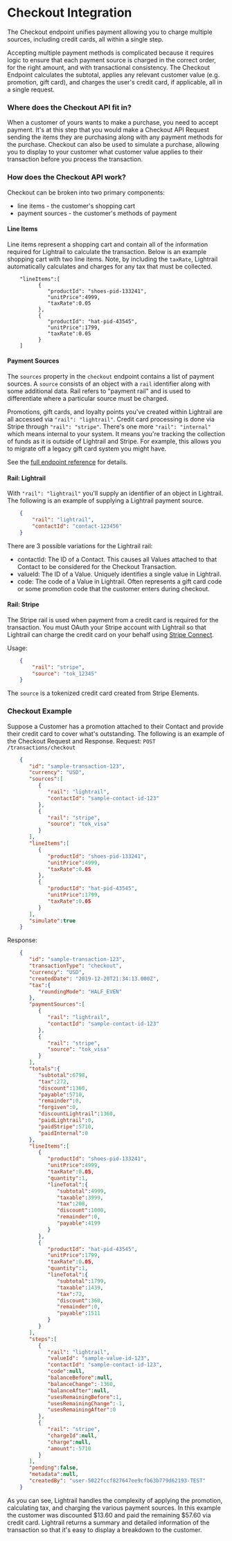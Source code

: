 # Checkout Integration

<p class= "intro">The Checkout endpoint unifies payment allowing you to charge multiple sources, including credit cards, all within a single step.</p>

Accepting multiple payment methods is complicated because it requires logic to ensure that each payment source is charged in the correct order, for the right amount, and with transactional consistency. The Checkout Endpoint calculates the subtotal, applies any relevant customer value (e.g. promotion, gift card), and charges the user's credit card, if applicable, all in a single request. 

### Where does the Checkout API fit in? 

When a customer of yours wants to make a purchase, you need to accept payment. It's at this step that you would make a Checkout API Request sending the items they are purchasing along with any payment methods for the purchase. Checkout can also be used to simulate a purchase, allowing you to display to your customer what customer value applies to their transaction before you process the transaction. 

### How does the Checkout API work? 

Checkout can be broken into two primary components:

- line items - the customer's shopping cart
- payment sources - the customer's methods of payment

#### Line Items
Line items represent a shopping cart and contain all of the information required for Lightrail to calculate the transaction. Below is an example shopping cart with two line items. Note, by including the `taxRate`, Lightrail automatically calculates and charges for any tax that must be collected.
```
    "lineItems":[
          {
             "productId": "shoes-pid-133241",
             "unitPrice":4999,
             "taxRate":0.05
          },
          {
             "productId": "hat-pid-43545",
             "unitPrice":1799,
             "taxRate":0.05
          }
    ]
```

#### Payment Sources
The `sources` property in the `checkout` endpoint contains a list of payment sources. 
A `source` consists of an object with a `rail` identifier along with some additional data. Rail refers to "payment rail" and is used to differentiate where a particular source must be charged. 

Promotions, gift cards, and loyalty points you've created within Lightrail are all accessed via `"rail": "lightrail"`. Credit card processing is done via Stripe through `"rail": "stripe"`. There's one more `"rail": "internal"` which means internal to your system. It means you're tracking the collection of funds as it is outside of Lightrail and Stripe. For example, this allows you to migrate off a legacy gift card system you might have.

See the [full endpoint reference](https://lightrailapi.docs.apiary.io/#reference/0/transactions/checkout) for details. 

#### Rail: Lightrail
With `"rail": "lightrail"` you'll supply an identifier of an object in Lightrail. The following is an example of supplying a Lightrail payment source.
```json
    { 
        "rail": "lightrail",
        "contactId": "contact-123456"
    }
```

There are 3 possible variations for the Lightrail rail: 

- contactId: The ID of a Contact. This causes all Values attached to that Contact to be considered for the Checkout Transaction.
- valueId: The ID of a Value. Uniquely identifies a single value in Lightrail.
- code: The code of a Value in Lightrail. Often represents a gift card code or some promotion code that the customer enters during checkout. 

#### Rail: Stripe
The Stripe rail is used when payment from a credit card is required for the transaction. 
You must OAuth your Stripe account with Lightrail so that Lightrail can charge the credit card on your behalf using [Stripe Connect](https://stripe.com/connect).

Usage:
```json
    {
        "rail": "stripe",
        "source": "tok_12345"
    }
```

The `source` is a tokenized credit card created from Stripe Elements.

### Checkout Example

Suppose a Customer has a promotion attached to their Contact and provide their credit card to cover what's outstanding. The following is an example of the Checkout Request and Response. 
Request: `POST /transactions/checkout`
```json
    {
       "id": "sample-transaction-123",
       "currency": "USD",
       "sources":[
          {
             "rail": "lightrail",
             "contactId": "sample-contact-id-123"
          },
          {
             "rail": "stripe",
             "source": "tok_visa"
          }
       ],
       "lineItems":[
          {
             "productId": "shoes-pid-133241",
             "unitPrice":4999,
             "taxRate":0.05
          },
          {
             "productId": "hat-pid-43545",
             "unitPrice":1799,
             "taxRate":0.05
          }
       ],
       "simulate":true
    }
```

Response:
```json
    {
       "id": "sample-transaction-123",
       "transactionType": "checkout",
       "currency": "USD",
       "createdDate": "2019-12-20T21:34:13.000Z",
       "tax":{
          "roundingMode": "HALF_EVEN"
       },
       "paymentSources":[
          {
             "rail": "lightrail",
             "contactId": "sample-contact-id-123"
          },
          {
             "rail": "stripe",
             "source": "tok_visa"
          }
       ],
       "totals":{
          "subtotal":6798,
          "tax":272,
          "discount":1360,
          "payable":5710,
          "remainder":0,
          "forgiven":0,
          "discountLightrail":1360,
          "paidLightrail":0,
          "paidStripe":5710,
          "paidInternal":0
       },
       "lineItems":[
          {
             "productId": "shoes-pid-133241",
             "unitPrice":4999,
             "taxRate":0.05,
             "quantity":1,
             "lineTotal":{
                "subtotal":4999,
                "taxable":3999,
                "tax":200,
                "discount":1000,
                "remainder":0,
                "payable":4199
             }
          },
          {
             "productId": "hat-pid-43545",
             "unitPrice":1799,
             "taxRate":0.05,
             "quantity":1,
             "lineTotal":{
                "subtotal":1799,
                "taxable":1439,
                "tax":72,
                "discount":360,
                "remainder":0,
                "payable":1511
             }
          }
       ],
       "steps":[
          {
             "rail": "lightrail",
             "valueId": "sample-value-id-123",
             "contactId": "sample-contact-id-123",
             "code":null,
             "balanceBefore":null,
             "balanceChange":-1360,
             "balanceAfter":null,
             "usesRemainingBefore":1,
             "usesRemainingChange":-1,
             "usesRemainingAfter":0
          },
          {
             "rail": "stripe",
             "chargeId":null,
             "charge":null,
             "amount":-5710
          }
       ],
       "pending":false,
       "metadata":null,
       "createdBy": "user-5022fccf827647ee9cfb63b779d62193-TEST"
    }
```

As you can see, Lightrail handles the complexity of applying the promotion, calculating tax, and charging the various payment sources. In this example the customer was discounted $13.60 and paid the remaining $57.60 via credit card. Lightrail returns a summary and detailed information of the transaction so that it's easy to display a breakdown to the customer. 